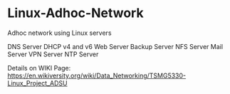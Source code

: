 # Linux-Adhoc-Network
Adhoc network using Linux servers

DNS Server
DHCP v4 and v6
Web Server
Backup Server
NFS Server
Mail Server
VPN Server
NTP Server

Details on WIKI Page: https://en.wikiversity.org/wiki/Data_Networking/TSMG5330-Linux_Project_ADSU
